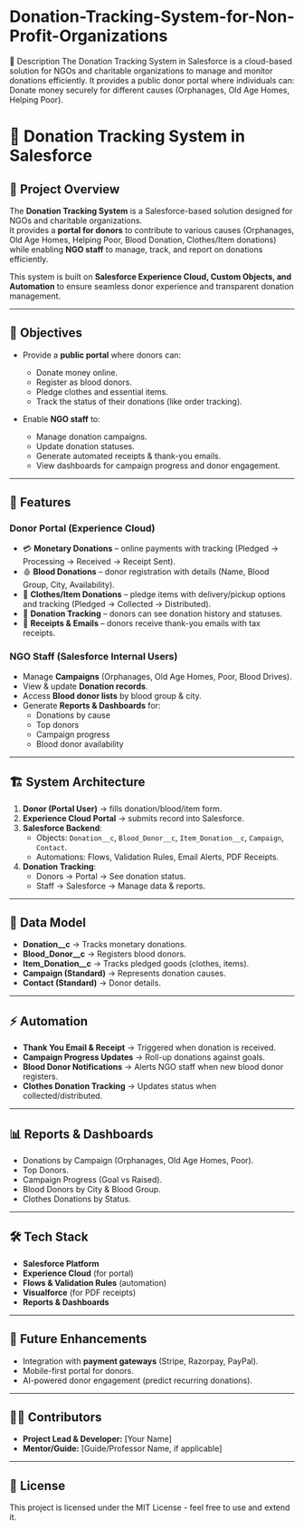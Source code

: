 # Donation-Tracking-System-for-Non-Profit-Organizations
📝 Description  The Donation Tracking System in Salesforce is a cloud-based solution for NGOs and charitable organizations to manage and monitor donations efficiently. It provides a public donor portal where individuals can:  Donate money securely for different causes (Orphanages, Old Age Homes, Helping Poor).  
# 🏥 Donation Tracking System in Salesforce

## 📌 Project Overview
The **Donation Tracking System** is a Salesforce-based solution designed for NGOs and charitable organizations.  
It provides a **portal for donors** to contribute to various causes (Orphanages, Old Age Homes, Helping Poor, Blood Donation, Clothes/Item donations) while enabling **NGO staff** to manage, track, and report on donations efficiently.

This system is built on **Salesforce Experience Cloud, Custom Objects, and Automation** to ensure seamless donor experience and transparent donation management.

---

## 🎯 Objectives
- Provide a **public portal** where donors can:
  - Donate money online.
  - Register as blood donors.
  - Pledge clothes and essential items.
  - Track the status of their donations (like order tracking).

- Enable **NGO staff** to:
  - Manage donation campaigns.
  - Update donation statuses.
  - Generate automated receipts & thank-you emails.
  - View dashboards for campaign progress and donor engagement.

---

## 🚀 Features
### Donor Portal (Experience Cloud)
- 💳 **Monetary Donations** – online payments with tracking (Pledged → Processing → Received → Receipt Sent).
- 🩸 **Blood Donations** – donor registration with details (Name, Blood Group, City, Availability).
- 👕 **Clothes/Item Donations** – pledge items with delivery/pickup options and tracking (Pledged → Collected → Distributed).
- 📜 **Donation Tracking** – donors can see donation history and statuses.
- 📧 **Receipts & Emails** – donors receive thank-you emails with tax receipts.

### NGO Staff (Salesforce Internal Users)
- Manage **Campaigns** (Orphanages, Old Age Homes, Poor, Blood Drives).
- View & update **Donation records**.
- Access **Blood donor lists** by blood group & city.
- Generate **Reports & Dashboards** for:
  - Donations by cause
  - Top donors
  - Campaign progress
  - Blood donor availability

---

## 🏗️ System Architecture
1. **Donor (Portal User)** → fills donation/blood/item form.
2. **Experience Cloud Portal** → submits record into Salesforce.
3. **Salesforce Backend**:
   - Objects: `Donation__c`, `Blood_Donor__c`, `Item_Donation__c`, `Campaign`, `Contact`.
   - Automations: Flows, Validation Rules, Email Alerts, PDF Receipts.
4. **Donation Tracking**:
   - Donors → Portal → See donation status.
   - Staff → Salesforce → Manage data & reports.

---

## 📂 Data Model
- **Donation__c** → Tracks monetary donations.
- **Blood_Donor__c** → Registers blood donors.
- **Item_Donation__c** → Tracks pledged goods (clothes, items).
- **Campaign (Standard)** → Represents donation causes.
- **Contact (Standard)** → Donor details.

---

## ⚡ Automation
- **Thank You Email & Receipt** → Triggered when donation is received.
- **Campaign Progress Updates** → Roll-up donations against goals.
- **Blood Donor Notifications** → Alerts NGO staff when new blood donor registers.
- **Clothes Donation Tracking** → Updates status when collected/distributed.

---

## 📊 Reports & Dashboards
- Donations by Campaign (Orphanages, Old Age Homes, Poor).
- Top Donors.
- Campaign Progress (Goal vs Raised).
- Blood Donors by City & Blood Group.
- Clothes Donations by Status.

---

## 🛠️ Tech Stack
- **Salesforce Platform**
- **Experience Cloud** (for portal)
- **Flows & Validation Rules** (automation)
- **Visualforce** (for PDF receipts)
- **Reports & Dashboards**

---

## 📌 Future Enhancements
- Integration with **payment gateways** (Stripe, Razorpay, PayPal).
- Mobile-first portal for donors.
- AI-powered donor engagement (predict recurring donations).

---

## 👨‍💻 Contributors
- **Project Lead & Developer:** [Your Name]
- **Mentor/Guide:** [Guide/Professor Name, if applicable]

---

## 📜 License
This project is licensed under the MIT License - feel free to use and extend it.

